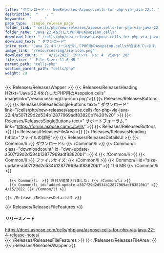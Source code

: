 ```yaml
---
title: "ダウンロード--- NewReleases-Aspose.cells-for-php-via-java-22.4。" 
description:  "    . " 
keywords:  "    . " 
page_type:  single_release_page
folder_link: " cells/php/new-releases/aspose.cells-for-php-via-java-22.4/"
folder_name: "Java 22.4を介したPHP用のAsopsion.cells"
download_link: " /cells/php/new-releases/aspose.cells-for-php-via-java-22.4/a507f29d2d534b12877969adf83820b1"
download_text: " ダウンロード"
intro_text: "Java 22.4リリースを介してPHP用のAsopsion.cellsが含まれています。"
image_link: "/resources/img/zip-icon.png"
download_count: "   4/15/2022  ダウンロードs: 4  Views: 20"
file_size: "  File Size: 11.6 MB "
parent_path: "cells/php"
section_parent_path: "cells/php"
weight: 28
---
```


{{< Releases/ReleasesWapper >}}
  {{< Releases/ReleasesHeading H2txt="Java 22.4を介したPHP用のAsopsion.cells" imagelink="/resources/img/zip-icon.png">}}
  {{< Releases/ReleasesButtons >}}
    {{< Releases/ReleasesSingleButtons text=" ダウンロード" link="/cells/php/new-releases/aspose.cells-for-php-via-java-22.4/a507f29d2d534b12877969adf83820b1%20%20" >}}
    {{< Releases/ReleasesSingleButtons text=" サポートフォーラム " link="https://forum.aspose.com/c/cells" >}}
  {{< Releases/ReleasesButtons >}}
  {{< Releases/ReleasesFileArea >}}
    {{< Releases/ReleasesHeading h4txt="ファイルの詳細">}}
    {{< Releases/ReleasesDetailsUl >}}
            {{< Common/li  >}} ダウンロードs: {{< /Common/li >}} 
      {{< Common/li class="downloadcount" id="dwn-update-a507f29d2d534b12877969adf83820b1" >}} 4 {{< /Common/li >}} 
      {{< Common/li  >}} ファイルサイズ: {{< /Common/li >}} 
      {{< Common/li id="size-update-a507f29d2d534b12877969adf83820b1" >}} 11.6 MB {{< /Common/li >}} 


      {{< Common/li  >}} 日付が追加されました: {{< /Common/li >}} 
      {{< Common/li id="added-update-a507f29d2d534b12877969adf83820b1" >}} 4/15/2022 {{< /Common/li >}} 

    {{< /Releases/ReleasesDetailsUl >}}

  {{< Releases/ReleasesFileFeatures >}}
      <h4>リリースノート</h4><div><a href="https://docs.aspose.com/cells/phpjava/aspose-cells-for-php-via-java-22-4-release-notes/">https://docs.aspose.com/cells/phpjava/aspose-cells-for-php-via-java-22-4-release-notes/</a></div>
  {{< /Releases/ReleasesFileFeatures >}}
 {{< /Releases/ReleasesFileArea >}}
{{< /Releases/ReleasesWapper >}}


